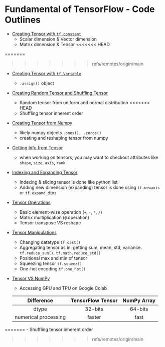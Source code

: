 # Fundamental of TensorFlow -  Code Outlines

- <a href='01 - Tensorflow.ipynb'>Creating Tensor with `tf.constant`</a>
    - Scalar dimension & Vector dimension
    - Matrix dimension & Tensor 
<<<<<<< HEAD

=======
>>>>>>> refs/remotes/origin/main
- <a href='./02 - Creating Tensor.ipynb'>Creating Tensor with `tf.Variable`</a>
    - `.assign()` object

- <a href='./03 - Random & Shuffling Tensor.ipynb'>Creating Random Tensor and Shuffling Tensor</a>
    - Random tensor from uniform and normal distribution
<<<<<<< HEAD
    - Shuffling tensor inherent order

- <a href='./04 - Tensor from Numpy.ipynb'>Creating Tensor from Numpy</a>
    - likely numpy objects `.ones(), .zeros()`
    - creating and reshaping tensor from numpy

- <a href='./05 - Info from Tensor.ipynb'>Getting Info from Tensor</a>
    - when working on tensors, you may want to checkout attributes like `shape`, `size`, `axis`, `rank`

- <a href='./06 - Indexing Tensor.ipynb'>Indexing and Expanding Tensor</a>
    - Indexing & slicing tensor is done like python list
    - Adding new dimension (expanding) tensor is done using `tf.newaxis` or `tf.expand_dims`

- <a href='./07 - Tensor Operations.ipynb'>Tensor Operations</a>
    - Basic element-wise operation (`+`, `-`, `*`, `/`)
    - Matrix multiplication (`@` operation)
    - Tensor transpose VS reshape

- <a href='./08 - Tensor Manipulation.ipynb'>Tensor Manipulations</a>
    - Changing datatype `tf.cast()`
    - Aggregating tensor as in: getting sum, mean, std, variance. `tf.reduce_sum()`, `tf.math.reduce_std()`
    - Positional max and min of tensor
    - Squeezing tensor `tf.squeez()`
    - One-hot encoding `tf.one_hot()`

- <a href='./09 - Tensor VS Numpy.ipynb'>Tensor VS NumPy</a>
    - Accessing GPU and TPU on Google Colab
    
    |Difference|TensorFlow Tensor|NumPy Array|
    |:--------:|:---------------:|:---------:|
    |dtype     | 32-bits         | 64-bits   |
    |numerical processing|faster|fast|
=======
    - Shuffling tensor inherent order
>>>>>>> refs/remotes/origin/main
